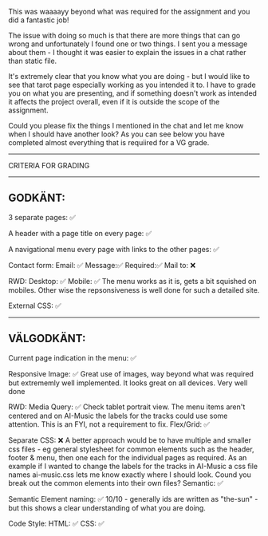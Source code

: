 This was waaaayy beyond what was required for the assignment and you did a fantastic job! 

The issue with doing so much is that there are more things that can go wrong and unfortunately I found one or two things. I sent you a message about them - I thought it was easier to explain the issues in a chat rather than static file.

It's extremely clear that you know what you are doing - but I would like to see that tarot page especially working as you intended it to. I have to grade you on what you are presenting, and if something doesn't work as intended it affects the project overall, even if it is outside the scope of the assignment.


Could you please fix the things I mentioned in the chat and let me know when I should have another look? As you can see below you have completed almost everything that is requiired for a VG grade.

*************************************

CRITERIA FOR GRADING

*************************************

GODKÄNT:
-------------------------------------

3 separate pages: ✅

A header with a page title on every page: ✅

A navigational menu every page with links to the other pages: ✅

Contact form:
    Email: ✅
    Message:✅
    Required:✅
    Mail to: ❌

RWD:
    Desktop: ✅
    Mobile: ✅
      The menu works as it is, gets a bit squished on mobiles. Other wise the repsonsiveness is well done for such a detailed site.

External CSS: ✅

-------------------------------------

VÄLGODKÄNT:
-------------------------------------

Current page indication in the menu: ✅

Responsive Image: ✅
  Great use of images, way beyond what was required but extrememly well implemented. It looks great on all devices. Very well done

RWD:
  Media Query: ✅
    Check tablet portrait view. The menu items aren't centered and on AI-Music the labels for the tracks could use some attention. This is an FYI, not a requirement to fix.
  Flex/Grid: ✅

Separate CSS: ❌
  A better approach would be to have multiple and smaller css files - eg  general stylesheet for common elements such as the header, footer & menu, then one each for the individual pages as required. As an example if I wanted to change the labels for the tracks in AI-Music a css file names ai-music.css lets me know exactly where I should look. Cound you break out the common elements into their own files?
  Semantic: ✅

Semantic Element naming: ✅
  10/10 - generally ids are written as "the-sun" - but this shows a clear understanding of what you are doing.

Code Style:
  HTML: ✅
  CSS: ✅